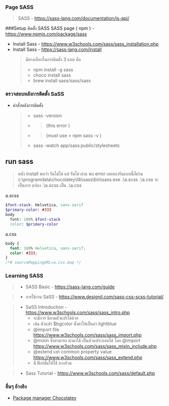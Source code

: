 ### Page SASS 
> SASS - https://sass-lang.com/documentation/js-api/

###Setup ติดตั้ง SASS 
SASS page ( npm ) - https://www.npmjs.com/package/sass
- Install Sass  - https://www.w3schools.com/sass/sass_installation.php 
- Install Sass - https://sass-lang.com/install
  > มีทางเลือกในการติดตั้ง 3 แบบ คือ 
  > - npm install -g sass
  > - choco install sass
  > - brew install sass/sass/sass
### ตรวจสอบหลังการติดตั้ง SaSS 
- คำสั่งหลังการติดตั้ง
  > - sass -version
    > - > (this error )
    > - > (must use > npm sass -v ) 
  > - sass -watch app/sass:public/stylesheets
  >

## run  sass
>  หลัง install พบว่า รันไม่ได้ แต่ รันได้ ผ่าน  พบ error เลยลองรันแบบนี้ก็ผ่าน
>  c:\programdata\chocolatey\lib\sass\bin\sass.exe  .\a.scss  .\a.css
> จะเป็นการ แปลง .\a.scss เป็น  .\a.css 

a.scss
```scss
$font-stack: Helvetica, sans-serif
$primary-color: #333
body
  font: 100% $font-stack
  color: $primary-color
```
a.css
```css
body {
  font: 100% Helvetica, sans-serif;
  color: #333;
}
/*# sourceMappingURL=a.css.map */
```

### Learning  SASS
> - SASS Basic - https://sass-lang.com/guide

> - การใช้งาน SaSS  - https://www.designil.com/sass-css-scss-tutorial/

> - SaSS Introduction - https://www.w3schools.com/sass/sass_intro.php
>   - จะมีการ นิยามตัวแปรได้ด้วย 
>   - เช่น ตัวแปร $bgcolor ตั้งค่าให้เป็นค่า lightblue
>   - @import file https://www.w3schools.com/sass/sass_import.php
>   - @mixin ซึ่งสามารถ นำมาใช้ เป็นส่วนประกอบได้ โดย @import  https://www.w3schools.com/sass/sass_mixin_include.php
>   - @extend แชร์ common property value  https://www.w3schools.com/sass/sass_extend.php
>   - มี ฟังก์ชั่นให้ใช้ บางส่วน
  
> - Sass Tutorial - https://www.w3schools.com/sass/default.php

### อื่นๆ อ้างอิง 
- [Package manager Chocolatey](../packagemanger/chocolatey_pm.md)
 
